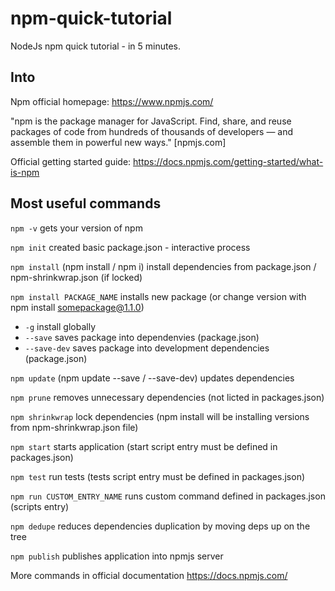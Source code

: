 # npm-quick-tutorial
NodeJs npm quick tutorial - in 5 minutes.

## Into
Npm official homepage: https://www.npmjs.com/

"npm is the package manager for JavaScript. Find, share, and reuse packages of code from hundreds of thousands of developers — and assemble them in powerful new ways." [npmjs.com]

Official getting started guide: https://docs.npmjs.com/getting-started/what-is-npm

## Most useful commands

`npm -v` gets your version of npm

`npm init` created basic package.json - interactive process

`npm install` (npm install / npm i) install dependencies from package.json / npm-shrinkwrap.json (if locked)

`npm install PACKAGE_NAME` installs new package (or change version with npm install somepackage@1.1.0)
* `-g` install globally
* `--save` saves package into dependenvies (package.json)
* `--save-dev`  saves package into development dependencies (package.json)

`npm update` (npm update --save / --save-dev) updates dependencies

`npm prune` removes unnecessary dependencies (not licted in packages.json)

`npm shrinkwrap` lock dependencies (npm install will be installing versions from npm-shrinkwrap.json file)

`npm start` starts application (start script entry must be defined in packages.json)

`npm test` run tests (tests script entry must be defined in packages.json)

`npm run CUSTOM_ENTRY_NAME` runs custom command defined in packages.json (scripts entry)

`npm dedupe` reduces dependencies duplication by moving deps up on the tree

`npm publish` publishes application into npmjs server

More commands in official documentation https://docs.npmjs.com/

